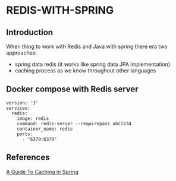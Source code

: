 # REDIS-WITH-SPRING

## Introduction
When thing to work with Redis and Java with spring there era two approaches:
- spring data redis (it works like spring data JPA implementation)
- caching process as we know throughout other languages

## Docker compose with Redis server
```
version: '3'
services:
  redis:
    image: redis
    command: redis-server --requirepass abc1234
    container_name: redis
    ports: 
      - "6379:6379"
```

## References
[A Guide To Caching in Spring](https://www.baeldung.com/spring-cache-tutorial)